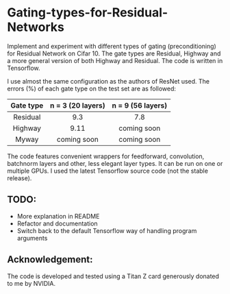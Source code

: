 # Gating-types-for-Residual-Networks
Implement and experiment with different types of gating (preconditioning) for Residual Network on Cifar 10. The gate types are Residual, Highway and a more general version of both Highway and Residual. The code is written in Tensorflow.

I use almost the same configuration as the authors of ResNet used. The errors (%) of each gate type on the test set are as followed:

Gate type | n = 3 (20 layers) | n = 9 (56 layers)
:---: | :---: | :---: |
Residual | 9.3 | 7.8 |
Highway | 9.11 | coming soon
Myway | coming soon | coming soon


The code features convenient wrappers for feedforward, convolution, batchnorm layers and other, less elegant layer types. It can be run on one or multiple GPUs. I used the latest Tensorflow source code (not the stable release).


## TODO: 
- More explanation in README
- Refactor and documentation
- Switch back to the default Tensorflow way of handling program arguments

## Acknowledgement:
The code is developed and tested using a Titan Z card generously donated to me by NVIDIA.
